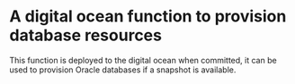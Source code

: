 # A digital ocean function to provision database resources

This function is deployed to the digital ocean when committed, it can be used to provision Oracle databases if a snapshot is available.
